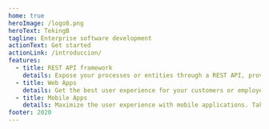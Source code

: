 ```yaml
---
home: true
heroImage: /logo8.png
heroText: TekingB
tagline: Enterprise software development
actionText: Get started
actionLink: /introduccion/
features:
  - title: REST API framework
    details: Expose your processes or entities through a REST API, provide services to your customers and suppliers. Use your own client system. Designed to be deployed on premises or in the cloud, it is scalable and reliable.
  - title: Web Apps
    details: Get the best user experience for your customers or employees, use your application on any device or operating system. Our web applications are designed for quick deployment with our REST API.
  - title: Mobile Apps
    details: Maximize the user experience with mobile applications. Take advantage of the capabilities of a cell phone for the benefit of your business. Compatible with our REST API framework for quick deployment.
footer: 2020
---
```

